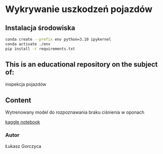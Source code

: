 # Wykrywanie uszkodzeń pojazdów

## Instalacja środowiska

```bash
conda create --prefix env python=3.10 ipykernel
conda activate ./env
pip install -r requirements.txt
```

## This is an educational repository on the subject of:

inspekcja pojazdów

## Content

Wytrenowany model do rozpoznawania braku ciśnienia w oponach

[kaggle notebook](https://www.kaggle.com/code/ukaszgorczyca/notebooka782d36f54)


### Autor
Łukasz Gorczyca
